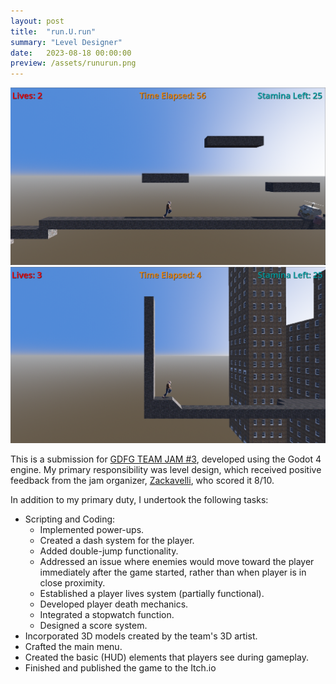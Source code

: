 ```yaml
---
layout: post
title:  "run.U.run"
summary: "Level Designer"
date:   2023-08-18 00:00:00
preview: /assets/runurun.png
---
```


![Picture 1](/assets/run1.png)
![Picture 2](/assets/run2.png)

This is a submission for [GDFG TEAM JAM #3](https://itch.io/jam/gdfg-team-jam-3), developed using the Godot 4 engine. My primary responsibility was level design, which received positive feedback from the jam organizer, [Zackavelli](https://twitter.com/_Zackavelli_), who scored it 8/10. 

In addition to my primary duty, I undertook the following tasks:

*  Scripting and Coding:
    * Implemented power-ups.
    * Created a dash system for the player.
    * Added double-jump functionality.
    * Addressed an issue where enemies would move toward the player immediately after the game started, rather than when player is in close proximity.
    * Established a player lives system (partially functional).
    * Developed player death mechanics.
    * Integrated a stopwatch function.
    * Designed a score system.
*  Incorporated 3D models created by the team's 3D artist.
*  Crafted the main menu.
*  Created the basic (HUD) elements that players see during gameplay.
*  Finished and published the game to the Itch.io
